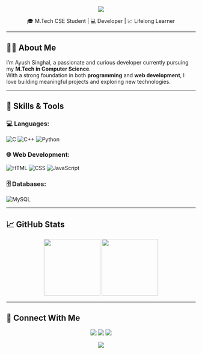<p align="center">
  <img src="https://capsule-render.vercel.app/api?type=waving&color=0:00c6ff,100:0072ff&height=200&section=header&text=Hi%20I'm%20Ayush%20Singhal!&fontSize=40&fontColor=ffffff" />
</p>

<p align="center">
  🎓 M.Tech CSE Student | 💻 Developer | 📈 Lifelong Learner  
</p>

---

## 🧑‍💻 About Me

I’m Ayush Singhal, a passionate and curious developer currently pursuing my **M.Tech in Computer Science**.  
With a strong foundation in both **programming** and **web development**, I love building meaningful projects and exploring new technologies.

---

## 🚀 Skills & Tools

### 💻 Languages:
![C](https://img.shields.io/badge/C-00599C?style=flat&logo=c&logoColor=white)
![C++](https://img.shields.io/badge/C++-00599C?style=flat&logo=c%2B%2B&logoColor=white)
![Python](https://img.shields.io/badge/Python-3776AB?style=flat&logo=python&logoColor=white)

### 🌐 Web Development:
![HTML](https://img.shields.io/badge/HTML5-E34F26?style=flat&logo=html5&logoColor=white)
![CSS](https://img.shields.io/badge/CSS3-1572B6?style=flat&logo=css3&logoColor=white)
![JavaScript](https://img.shields.io/badge/JavaScript-F7DF1E?style=flat&logo=javascript&logoColor=black)

### 🗄️ Databases:
![MySQL](https://img.shields.io/badge/MySQL-4479A1?style=flat&logo=mysql&logoColor=white)

---

## 📈 GitHub Stats

<p align="center">
  <img src="https://github-readme-stats.vercel.app/api?username=ayushsinghal&show_icons=true&theme=tokyonight" height="150" />
  <img src="https://github-readme-stats.vercel.app/api/top-langs/?username=ayushsinghal&layout=compact&theme=tokyonight" height="150" />
</p>

---
## 🤝 Connect With Me

<p align="center">
  <a href="mailto:ayushsinghal0703@gmail.com"><img src="https://img.shields.io/badge/Email-D14836?style=for-the-badge&logo=gmail&logoColor=white" /></a>
  <a href="https://www.linkedin.com/in/" target="_blank"><img src="https://img.shields.io/badge/LinkedIn-0077B5?style=for-the-badge&logo=linkedin&logoColor=white" /></a>
  <a href="https://www.instagram.com/anotherayush_" target="_blank"><img src="https://img.shields.io/badge/Instagram-E4405F?style=for-the-badge&logo=instagram&logoColor=white" /></a>
</p>



<p align="center">
  <img src="https://capsule-render.vercel.app/api?type=waving&color=0:00c6ff,100:0072ff&height=120&section=footer"/>
</p>


<!--
**Ayush1974-RGB/Ayush1974-RGB** is a ✨ _special_ ✨ repository because its `README.md` (this file) appears on your GitHub profile.

Here are some ideas to get you started:

- 🔭 I’m currently working on ...
- 🌱 I’m currently learning ...
- 👯 I’m looking to collaborate on ...
- 🤔 I’m looking for help with ...
- 💬 Ask me about ...
- 📫 How to reach me: ...
- 😄 Pronouns: ...
- ⚡ Fun fact: ...
-->
